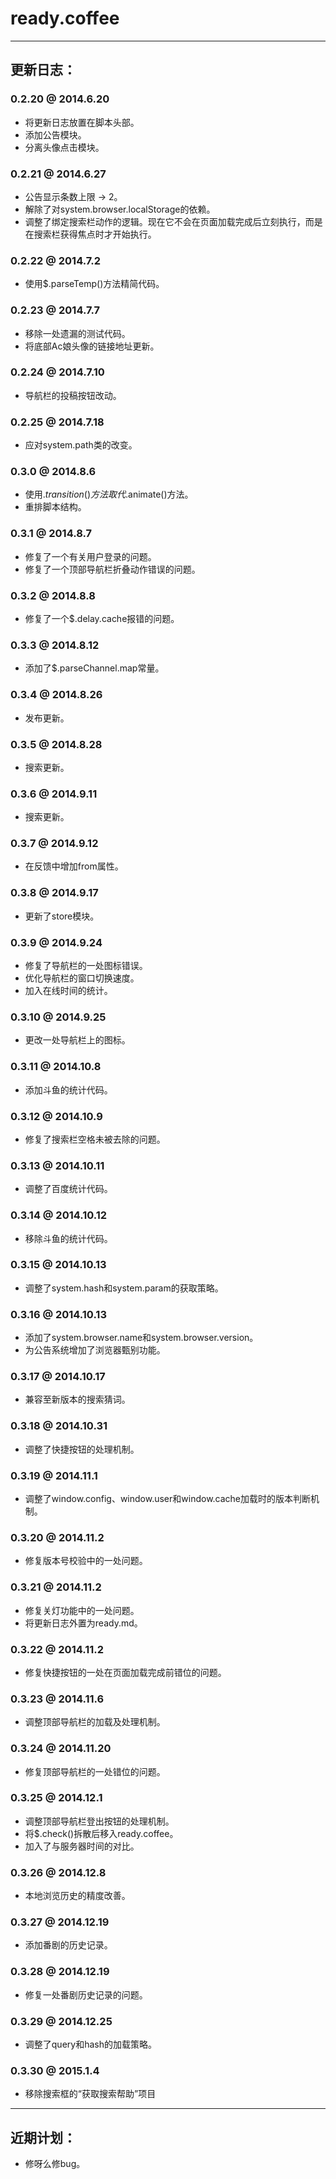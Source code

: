 # ready.coffee

---

## 更新日志：

### 0.2.20 @ 2014.6.20
- 将更新日志放置在脚本头部。
- 添加公告模块。
- 分离头像点击模块。

### 0.2.21 @ 2014.6.27
- 公告显示条数上限 -> 2。
- 解除了对system.browser.localStorage的依赖。
- 调整了绑定搜索栏动作的逻辑。现在它不会在页面加载完成后立刻执行，而是在搜索栏获得焦点时才开始执行。

### 0.2.22 @ 2014.7.2
- 使用$.parseTemp()方法精简代码。

### 0.2.23 @ 2014.7.7
- 移除一处遗漏的测试代码。
- 将底部Ac娘头像的链接地址更新。

### 0.2.24 @ 2014.7.10
- 导航栏的投稿按钮改动。

### 0.2.25 @ 2014.7.18
- 应对system.path类的改变。

### 0.3.0 @ 2014.8.6
- 使用$.transition()方法取代$.animate()方法。
- 重排脚本结构。

### 0.3.1 @ 2014.8.7
- 修复了一个有关用户登录的问题。
- 修复了一个顶部导航栏折叠动作错误的问题。

### 0.3.2 @ 2014.8.8
- 修复了一个$.delay.cache报错的问题。

### 0.3.3 @ 2014.8.12
- 添加了$.parseChannel.map常量。

### 0.3.4 @ 2014.8.26
- 发布更新。

### 0.3.5 @ 2014.8.28
- 搜索更新。

### 0.3.6 @ 2014.9.11
- 搜索更新。

### 0.3.7 @ 2014.9.12
- 在反馈中增加from属性。

### 0.3.8 @ 2014.9.17
- 更新了store模块。

### 0.3.9 @ 2014.9.24
- 修复了导航栏的一处图标错误。
- 优化导航栏的窗口切换速度。
- 加入在线时间的统计。

### 0.3.10 @ 2014.9.25
- 更改一处导航栏上的图标。

### 0.3.11 @ 2014.10.8
- 添加斗鱼的统计代码。

### 0.3.12 @ 2014.10.9
- 修复了搜索栏空格未被去除的问题。

### 0.3.13 @ 2014.10.11
- 调整了百度统计代码。

### 0.3.14 @ 2014.10.12
- 移除斗鱼的统计代码。

### 0.3.15 @ 2014.10.13
- 调整了system.hash和system.param的获取策略。

### 0.3.16 @ 2014.10.13
- 添加了system.browser.name和system.browser.version。
- 为公告系统增加了浏览器甄别功能。

### 0.3.17 @ 2014.10.17
- 兼容至新版本的搜索猜词。

### 0.3.18 @ 2014.10.31
- 调整了快捷按钮的处理机制。

### 0.3.19 @ 2014.11.1
- 调整了window.config、window.user和window.cache加载时的版本判断机制。

### 0.3.20 @ 2014.11.2
- 修复版本号校验中的一处问题。

### 0.3.21 @ 2014.11.2
- 修复关灯功能中的一处问题。
- 将更新日志外置为ready.md。

### 0.3.22 @ 2014.11.2
- 修复快捷按钮的一处在页面加载完成前错位的问题。

### 0.3.23 @ 2014.11.6
- 调整顶部导航栏的加载及处理机制。

### 0.3.24 @ 2014.11.20
- 修复顶部导航栏的一处错位的问题。

### 0.3.25 @ 2014.12.1
- 调整顶部导航栏登出按钮的处理机制。
- 将$.check()拆散后移入ready.coffee。
- 加入了与服务器时间的对比。

### 0.3.26 @ 2014.12.8
- 本地浏览历史的精度改善。

### 0.3.27 @ 2014.12.19
- 添加番剧的历史记录。

### 0.3.28 @ 2014.12.19
- 修复一处番剧历史记录的问题。

### 0.3.29 @ 2014.12.25
- 调整了query和hash的加载策略。

### 0.3.30 @ 2015.1.4
- 移除搜索框的“获取搜索帮助”项目
---

## 近期计划：
- 修呀么修bug。